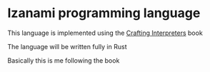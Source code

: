 # Izanami programming language


This language is implemented using the [Crafting Interpreters](https://craftinginterpreters.com) book

The language will be written fully in Rust

Basically this is me following the book
